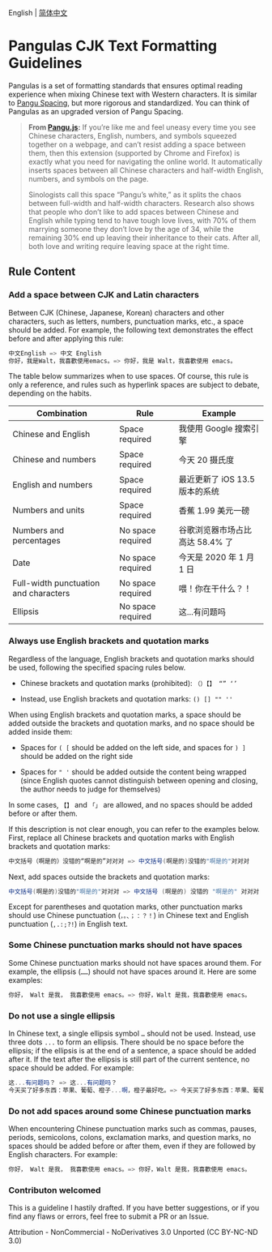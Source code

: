 English | [简体中文](https://github.com/NotYoojun/Pangulas/blob/main/README.zh-cn.md)

# Pangulas CJK Text Formatting Guidelines

Pangulas is a set of formatting standards that ensures optimal reading experience when mixing Chinese text with Western characters. It is similar to [Pangu Spacing](https://github.com/vinta/pangu.js), but more rigorous and standardized. You can think of Pangulas as an upgraded version of Pangu Spacing.

> **From [Pangu.js](https://github.com/vinta/pangu.js?tab=readme-ov-file#%E7%82%BA%E4%BB%80%E9%BA%BC%E4%BD%A0%E5%80%91%E5%B0%B1%E6%98%AF%E4%B8%8D%E8%83%BD%E5%8A%A0%E5%80%8B%E7%A9%BA%E6%A0%BC%E5%91%A2):**
> If you’re like me and feel uneasy every time you see Chinese characters, English, numbers, and symbols squeezed together on a webpage, and can’t resist adding a space between them, then this extension (supported by Chrome and Firefox) is exactly what you need for navigating the online world. It automatically inserts spaces between all Chinese characters and half-width English, numbers, and symbols on the page.
>
> Sinologists call this space “Pangu’s white,” as it splits the chaos between full-width and half-width characters. Research also shows that people who don’t like to add spaces between Chinese and English while typing tend to have tough love lives, with 70% of them marrying someone they don’t love by the age of 34, while the remaining 30% end up leaving their inheritance to their cats. After all, both love and writing require leaving space at the right time.


## Rule Content

### Add a space between CJK and Latin characters

Between CJK (Chinese, Japanese, Korean) characters and other characters, such as letters, numbers, punctuation marks, etc., a space should be added. For example, the following text demonstrates the effect before and after applying this rule:

```csharp
中文English => 中文 English
你好，我是Walt，我喜歡使用emacs。=> 你好，我是 Walt，我喜歡使用 emacs。
```

The table below summarizes when to use spaces. Of course, this rule is only a reference, and rules such as hyperlink spaces are subject to debate, depending on the habits.

| Combination      | Rule    | Example
| ---------------- | ------- | ----
| Chinese and English | Space required | 我使用 Google 搜索引擎
| Chinese and numbers | Space required | 今天 20 摄氏度
| English and numbers | Space required | 最近更新了 iOS 13.5 版本的系统
| Numbers and units | Space required | 香蕉 1.99 美元一磅
| Numbers and percentages | No space required | 谷歌浏览器市场占比高达 58.4% 了
| Date | No space required | 今天是 2020 年 1 月 1 日
| Full-width punctuation and characters | No space required | 喂！你在干什么？！
| Ellipsis | No space required | 这...有问题吗

### Always use English brackets and quotation marks

Regardless of the language, English brackets and quotation marks should be used, following the specified spacing rules below.

- Chinese brackets and quotation marks (prohibited): `（）【】 “” ‘’ `

- Instead, use English brackets and quotation marks: ` () [] "" '' `

When using English brackets and quotation marks, a space should be added outside the brackets and quotation marks, and no space should be added inside them:

- Spaces for ` ( [ ` should be added on the left side, and spaces for ` ) ] ` should be added on the right side

- Spaces for ` " ' ` should be added outside the content being wrapped (since English quotes cannot distinguish between opening and closing, the author needs to judge for themselves)

In some cases, `【】` and `「」` are allowed, and no spaces should be added before or after them.

If this description is not clear enough, you can refer to the examples below. First, replace all Chinese brackets and quotation marks with English brackets and quotation marks:

```csharp
中文括号（啊是的）没错的“啊是的”对对对 => 中文括号(啊是的)没错的"啊是的"对对对
```

Next, add spaces outside the brackets and quotation marks:

```csharp
中文括号(啊是的)没错的"啊是的"对对对 => 中文括号 (啊是的) 没错的 "啊是的" 对对对
```

Except for parentheses and quotation marks, other punctuation marks should use Chinese punctuation (`，。、；：？！`) in Chinese text and English punctuation (`,.:;?!`) in English text.

### Some Chinese punctuation marks should not have spaces

Some Chinese punctuation marks should not have spaces around them. For example, the ellipsis (`……`) should not have spaces around it. Here are some examples:

```csharp
你好， Walt 是我， 我喜歡使用 emacs。=> 你好，Walt 是我，我喜歡使用 emacs。
```

### Do not use a single ellipsis

In Chinese text, a single ellipsis symbol `…` should not be used. Instead, use three dots `...` to form an ellipsis. There should be no space before the ellipsis; if the ellipsis is at the end of a sentence, a space should be added after it. If the text after the ellipsis is still part of the current sentence, no space should be added. For example:

```csharp
这...有问题吗？ => 这...有问题吗？
今天买了好多东西：苹果、葡萄、橙子...啊，橙子最好吃。=> 今天买了好多东西：苹果、葡萄、橙子... 啊，橙子最好吃。
```

### Do not add spaces around some Chinese punctuation marks

When encountering Chinese punctuation marks such as commas, pauses, periods, semicolons, colons, exclamation marks, and question marks, no spaces should be added before or after them, even if they are followed by English characters. For example:

```csharp
你好， Walt 是我， 我喜歡使用 emacs。=> 你好，Walt 是我，我喜歡使用 emacs。
```

### Contributon welcomed

This is a guideline I hastily drafted. If you have better suggestions, or if you find any flaws or errors, feel free to submit a PR or an Issue.

Attribution - NonCommercial - NoDerivatives 3.0 Unported (CC BY-NC-ND 3.0)